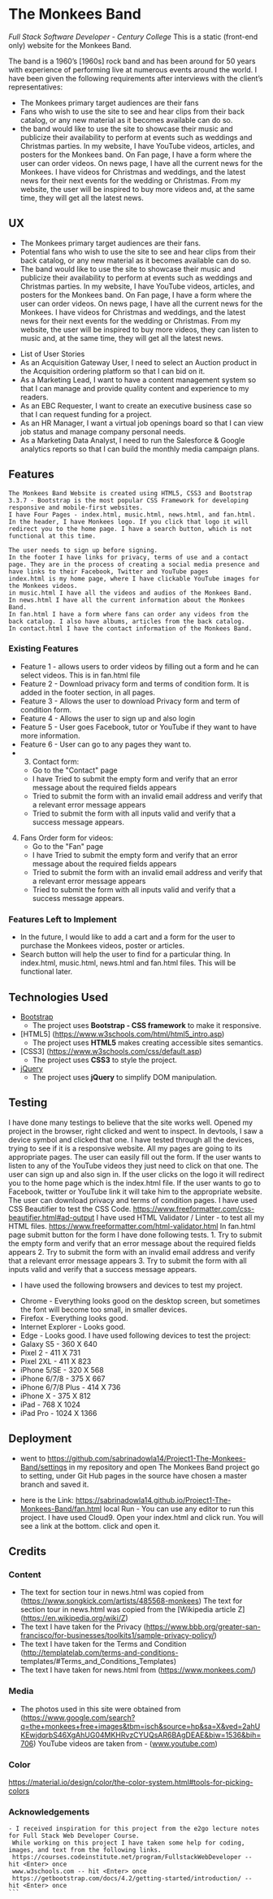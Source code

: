 # The Monkees Band 
_Full Stack Software Developer - Century College_
This is a static (front-end only) website for the Monkees Band. 


The band is a 1960’s [1960s] rock band and has been around for 50 years with experience of performing live at numerous events around the world. 
I have been given the following requirements after interviews with the client’s representatives:
- The Monkees primary target audiences are their fans 
- Fans who wish to use the site to see and hear clips from their back catalog, or any new material as it becomes available can do so.
- the band would like to use the site to showcase their music and publicize their availability to perform at events such as weddings and Christmas parties.
In my website, I have YouTube videos, articles, and posters for the Monkees band. On Fan page, I have a form where the user can order videos. On news page, I have all the current news for the Monkees. I have videos for Christmas and weddings, and the latest news for their next events for the wedding or Christmas.
From my website, the user will be inspired to buy more videos and, at the same time, they will get all the latest news.

## UX
* The Monkees primary target audiences are their fans. 
* Potential fans who wish to use the site to see and hear clips from their back catalog, or any new material as it becomes available can do so.
* The band would like to use the site to showcase their music and publicize their availability to perform at events such as weddings and Christmas parties.
In my website, I have YouTube videos, articles, and posters for the Monkees band. On Fan page, I have a form where the user can order videos. On news page, I have all the current news for the Monkees. I have videos for Christmas and weddings, and the latest news for their next events for the wedding or Christmas.
From my website, the user will be inspired to buy more videos, they can listen to music and, at the same time, they will get all the latest news.

- List of User Stories
- As an Acquisition Gateway User, I need to select an Auction product in the Acquisition ordering platform so that I can bid on it.
- As a Marketing Lead, I want to have a content management system so that I can manage and provide quality content and experience to my readers.
- As an EBC Requester, I want to create an executive business case so that I can request funding for a project.
- As an HR Manager, I want a virtual job openings board so that I can view job status and manage company personal needs.
- As a Marketing Data Analyst, I need to run the Salesforce & Google analytics reports so that I can build the monthly media campaign plans.

## Features

 ````
The Monkees Band Website is created using HTML5, CSS3 and Bootstrap 3.3.7 - Bootstrap is the most popular CSS Framework for developing responsive and mobile-first websites.
I have Four Pages - index.html, music.html, news.html, and fan.html.
In the header, I have Monkees logo. If you click that logo it will redirect you to the home page. I have a search button, which is not functional at this time.

The user needs to sign up before signing. 
In the footer I have links for privacy, terms of use and a contact page. They are in the process of creating a social media presence and have links to their Facebook, Twitter and YouTube pages
index.html is my home page, where I have clickable YouTube images for the Monkees videos.
in music.html I have all the videos and audios of the Monkees Band.
In news.html I have all the current information about the Monkees Band.
In fan.html I have a form where fans can order any videos from the back catalog. I also have albums, articles from the back catalog.
In contact.html I have the contact information of the Monkees Band.
````
 ### Existing Features
- Feature 1 - allows users to order videos by filling out a form and he can select videos. This is in fan.html file
- Feature 2 - Download privacy form and terms of condition form. It is added in the footer section, in all pages.
- Feature 3 - Allows the user to download Privacy form and term of condition form.
- Feature 4 - Allows the user to sign up and also login
- Feature 5 - User goes Facebook, tutor or YouTube if they want to have more information.
- Feature 6 - User can go to any pages they want to.
- 3. Contact form:
    * Go to the "Contact" page
    * I have Tried to submit the empty form and verify that an error message about the required fields appears
    * Tried to submit the form with an invalid email address and verify that a relevant error message appears
    * Tried to submit the form with all inputs valid and verify that a success message appears.
4. Fans Order form for videos:
    * Go to the "Fan" page
    * I have Tried to submit the empty form and verify that an error message about the required fields appears
    * Tried to submit the form with an invalid email address and verify that a relevant error message appears
    * Tried to submit the form with all inputs valid and verify that a success message appears.
 
### Features Left to Implement
- In the future, I would like to add a cart and a form for the user to purchase the Monkees videos, poster or articles.
- Search button will help the user to find for a particular thing. In index.html, music.html, news.html and fan.html files. This will be functional later.
## Technologies Used
- [Bootstrap](https://getbootstrap.com/docs/4.2/getting-started/introduction/) 
    - The project uses **Bootstrap - CSS framework** to make it responsive.
- [HTML5] (https://www.w3schools.com/html/html5_intro.asp)
    - The project uses **HTML5** makes creating accessible sites semantics.
- [CSS3] (https://www.w3schools.com/css/default.asp)
    - The project uses **CSS3** to style the project. 
- [jQuery](https://jquery.com)
    - The project uses **jQuery** to simplify DOM manipulation.
## Testing
I have done many testings to believe that the site works well. Opened my project in the browser, right clicked and went to inspect. 
In devtools, I saw a device symbol and clicked that one. I have tested through all the devices, trying to see if it is a responsive website.
All my pages are going to its appropriate pages. The user can easily fill out the form. If the user wants to listen to any of the YouTube
videos they just need to click on that one. The user can sign up and also sign in. If the user clicks on the logo it will redirect you to
the home page which is the index.html file. If the user wants to go to Facebook, twitter or YouTube link it will take him to the appropriate
website.
The user can download privacy and terms of condition pages.
I have used CSS Beautifier to test the CSS Code. https://www.freeformatter.com/css-beautifier.html#ad-output
I have used HTML Validator / Linter - to test all my HTML files. https://www.freeformatter.com/html-validator.html
In fan.html page submit button for the form I have done following tests.
    1. Try to submit the empty form and verify that an error message about the required fields appears
    2. Try to submit the form with an invalid email address and verify that a relevant error message appears
    3. Try to submit the form with all inputs valid and verify that a success message appears.
  *  I have used the following browsers and devices to test my project.
  - Chrome - Everything looks good on the desktop screen, but sometimes the font will become too small, in smaller devices.
  - Firefox - Everything looks good. 
  - Internet Explorer - Looks good. 
  - Edge - Looks good.
  I have used following devices to test the project:
  - Galaxy S5 - 360 X 640
  - Pixel 2 - 411 X 731
  - Pixel 2XL - 411 X 823
  - iPhone 5/SE - 320 X 568
  - iPhone 6/7/8 - 375 X 667
  - iPhone 6/7/8 Plus - 414 X 736
  - iPhone X - 375 X 812 
  - iPad -   768 X 1024
  - iPad Pro - 1024 X 1366
## Deployment 
- went to https://github.com/sabrinadowla14/Project1-The-Monkees-Band/settings 
  in my repository and open The Monkees Band project go to setting, under Git Hub pages in the source have chosen a master branch and saved it.
* here is the Link:
  https://sabrinadowla14.github.io/Project1-The-Monkees-Band/fan.html
  local Run - You can use any editor to run this project. I have used Cloud9. Open your index.html and click run. You will see a link at the bottom. click and open it.
## Credits

### Content
- The text for section tour in news.html was copied from (https://www.songkick.com/artists/485568-monkees)
  The text for section tour in news.html was copied from the [Wikipedia article Z] (https://en.wikipedia.org/wiki/Z)
- The text I have taken for the Privacy (https://www.bbb.org/greater-san-francisco/for-businesses/toolkits1/sample-privacy-policy/)
- The text I have taken for the Terms and Condition (http://templatelab.com/terms-and-conditions-    templates/#Terms_and_Conditions_Templates) 
- The text I have taken for news.html from (https://www.monkees.com/)
### Media
- The photos used in this site were obtained from (https://www.google.com/search?q=the+monkees+free+images&tbm=isch&source=hp&sa=X&ved=2ahUKEwjdqrbS46XgAhUG04MKHRvzCYUQsAR6BAgDEAE&biw=1536&bih=706)
YouTube videos are taken from - (www.youtube.com)
### Color
   https://material.io/design/color/the-color-system.html#tools-for-picking-colors 
### Acknowledgements

 ````
 - I received inspiration for this project from the e2go lecture notes for Full Stack Web Developer Course.
  While working on this project I have taken some help for coding, images, and text from the following links.
  https://courses.codeinstitute.net/program/FullstackWebDeveloper -- hit <Enter> once 
  www.w3schools.com -- hit <Enter> once 
  https://getbootstrap.com/docs/4.2/getting-started/introduction/ -- hit <Enter> once 
```
